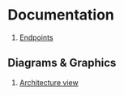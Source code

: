# Documentation

1. [Endpoints](./endpoints.md)


## Diagrams & Graphics


1. [Architecture view](./architecture.drawio.svg)

